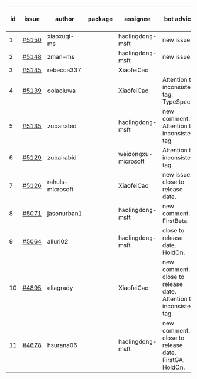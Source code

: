 | id | issue | author | package | assignee | bot advice | created date of issue | target release date | date from target |
| ------ | ------ | ------ | ------ | ------ | ------ | ------ | ------ | :-----: |
| 1 | [#5150](https://github.com/Azure/sdk-release-request/issues/5150) | xiaoxuqi-ms |  | haolingdong-msft | new issue. | 04-24 | 05-24 |  |
| 2 | [#5148](https://github.com/Azure/sdk-release-request/issues/5148) | zman-ms |  | haolingdong-msft | new issue. | 04-24 | 05-24 |  |
| 3 | [#5145](https://github.com/Azure/sdk-release-request/issues/5145) | rebecca337 |  | XiaofeiCao |  | 04-23 | 05-24 |  |
| 4 | [#5139](https://github.com/Azure/sdk-release-request/issues/5139) | oolaoluwa |  | XiaofeiCao | Attention to inconsistent tag. TypeSpec. | 04-16 | 05-24 |  |
| 5 | [#5135](https://github.com/Azure/sdk-release-request/issues/5135) | zubairabid |  | haolingdong-msft | new comment. Attention to inconsistent tag. | 04-12 | 05-24 |  |
| 6 | [#5129](https://github.com/Azure/sdk-release-request/issues/5129) | zubairabid |  | weidongxu-microsoft | Attention to inconsistent tag. | 04-12 | 05-24 |  |
| 7 | [#5126](https://github.com/Azure/sdk-release-request/issues/5126) | rahuls-microsoft |  | XiaofeiCao | new issue. close to release date. | 04-11 | 04-26 | 1 |
| 8 | [#5071](https://github.com/Azure/sdk-release-request/issues/5071) | jasonurban1 |  | haolingdong-msft | new comment. FirstBeta. | 03-22 | 05-24 |  |
| 9 | [#5064](https://github.com/Azure/sdk-release-request/issues/5064) | alluri02 |  | haolingdong-msft | close to release date. HoldOn. | 03-20 | 04-26 | 1 |
| 10 | [#4895](https://github.com/Azure/sdk-release-request/issues/4895) | eliagrady |  | XiaofeiCao | new comment. close to release date. Attention to inconsistent tag. | 01-18 | 04-26 | 1 |
| 11 | [#4678](https://github.com/Azure/sdk-release-request/issues/4678) | hsurana06 |  | haolingdong-msft | new comment. close to release date. FirstGA. HoldOn. | 10-23 | 04-26 | 1 |
